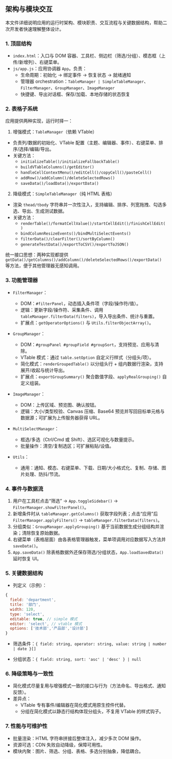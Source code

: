 ## 架构与模块交互

本文件详细说明应用的运行时架构、模块职责、交互流程与关键数据结构，帮助二次开发者快速理解整体设计。

### 1. 顶层结构
- `index.html`：入口与 DOM 容器、工具栏、侧边栏（筛选/分组）、模态框（上传/新增列）、右键菜单。
- `js/app.js`：应用协调器 `App`。负责：
  - 生命周期：初始化 → 绑定事件 → 恢复状态 → 就绪通知
  - 管理器 orchestration：`TableManager | SimpleTableManager`、`FilterManager`、`GroupManager`、`ImageManager`
  - 快捷键、导出对话框、保存/加载、本地存储的状态恢复

### 2. 表格子系统
应用提供两种实现，运行时择一：

1) 增强模式：`TableManager`（依赖 VTable）
- 负责列/数据的初始化、VTable 配置（主题、编辑器、事件）、右键菜单、排序/选择/编辑/导出。
- 关键方法：
  - `initializeTable()/initializeFallbackTable()`
  - `buildVTableColumns()/getEditor()`
  - `handleCellContextMenu()/editCell()/copyCell()/pasteCell()`
  - `addRow()/addColumn()/deleteSelectedRows()`
  - `saveData()/loadData()/exportData()`

2) 降级模式：`SimpleTableManager`（纯 HTML 表格）
- 渲染 `thead/tbody` 字符串并一次性注入，支持编辑、排序、列宽拖拽、勾选多选、导出、生成测试数据。
- 关键方法：
  - `renderTable()/formatCellValue()/startCellEdit()/finishCellEdit()`
  - `bindColumnResizeEvents()/bindMultiSelectEvents()`
  - `filterData()/clearFilter()/sortByColumn()`
  - `generateTestData()/exportToCSV()/exportToJSON()`

统一接口思想：两种实现都提供 `getData()/getColumns()/addColumn()/deleteSelectedRows()/exportData()` 等方法，便于其他管理器无感知调用。

### 3. 功能管理器
- `FilterManager`：
  - DOM：`#filterPanel`，动态插入条件项（字段/操作符/值）。
  - 逻辑：更新字段/操作符、采集条件、调用 `tableManager.filterData(filters)`，导入导出条件、统计与重置。
  - 扩展点：`getOperatorOptions()` 与 `Utils.filterObjectArray()`。

- `GroupManager`：
  - DOM：`#groupPanel #groupField #groupSort`，支持预览、应用与清除。
  - VTable 模式：通过 `table.setOption` 自定义行样式（分组头/项）。
  - 简化模式：`renderGroupedTable()` 以分组头行 + 组内数据行渲染，支持展开/收起与统计导出。
  - 扩展点：`exportGroupSummary()` 聚合数值字段、`applyRealGrouping()` 自定义组装。

- `ImageManager`：
  - DOM：上传区域、预览图、确认按钮。
  - 逻辑：大小/类型校验、Canvas 压缩、Base64 预览并写回目标单元格与数据源；可扩展为上传服务器获得 URL。

- `MultiSelectManager`：
  - 框选/多选（Ctrl/Cmd 或 Shift）、选区可视化与数量提示。
  - 批量操作：清空/复制选区；可扩展粘贴/设值。

- `Utils`：
  - 通用：通知、模态、右键菜单、下载、日期/大小格式化、复制、存储、图片处理、防抖/节流。

### 4. 事件与数据流
1) 用户在工具栏点击“筛选” → `App.toggleSidebar()` → `FilterManager.showFilterPanel()`。
2) 新增条件时从 `tableManager.getColumns()` 获取字段列表；点击“应用”后 `FilterManager.applyFilters()` → `tableManager.filterData(filters)`。
3) 分组类似：`GroupManager.applyGrouping()` 基于当前数据生成分组结构并渲染；清除恢复原始数据。
4) 右键菜单（表格层面）由各表格管理器触发，菜单项调用对应数据写入方法并 `saveData()`。
5) `App.saveData()` 除表格数据外还保存筛选/分组状态，`App.loadSavedData()` 延时恢复 UI。

### 5. 关键数据结构
- 列定义（示例）：
```js
{
  field: 'department',
  title: '部门',
  width: 120,
  type: 'select',
  editable: true, // simple 模式
  editor: 'select', // vtable 模式
  options: ['技术部','产品部','设计部']
}
```

- 筛选条件：`{ field: string, operator: string, value: string | number | date }[]`

- 分组状态：`{ field: string, sort: 'asc' | 'desc' } | null`

### 6. 降级策略与一致性
- 简化模式尽量复用与增强模式一致的接口与行为（方法命名、导出格式、通知反馈）。
- 差异点：
  - VTable 专有事件/编辑器在简化模式用原生控件代替。
  - 分组在简化模式以静态行结构体现分组头，不复用 VTable 的样式钩子。

### 7. 性能与可维护性
- 批量渲染：HTML 字符串拼接后整体注入，减少多次 DOM 操作。
- 资源可选：CDN 失败自动降级，保障可用性。
- 模块内聚：图片、筛选、分组、表格、多选分别抽象，降低耦合。


